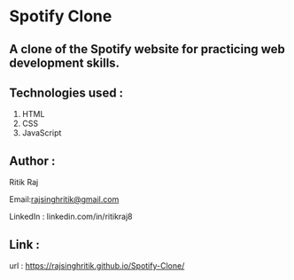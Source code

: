 # Spotify Clone

## A clone of the Spotify website for practicing web development skills.

## Technologies used :
   1. HTML
   2. CSS
   3. JavaScript

## Author :

   Ritik Raj
   
   Email:rajsinghritik@gmail.com
   
   LinkedIn : linkedin.com/in/ritikraj8

## Link :
   url : https://rajsinghritik.github.io/Spotify-Clone/
